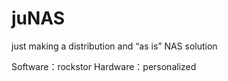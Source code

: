 # juNAS
just making a distribution and “as is” NAS solution

Software：rockstor
Hardware：personalized

